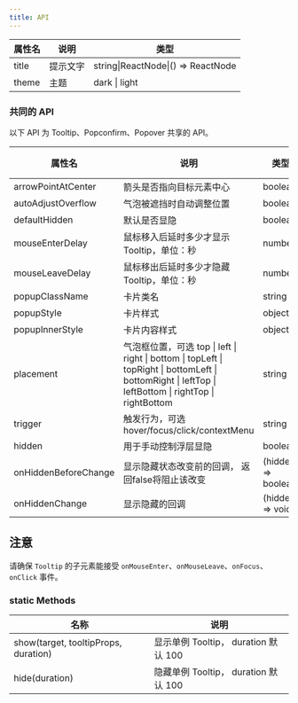 ```yaml
---
title: API
---
```


| 属性名 | 说明     | 类型                               |
| ----- | -------- | ---------------------------------- | 
| title | 提示文字 | string\|ReactNode\|() => ReactNode |     
| theme | 主题 | dark \| light |

### 共同的 API

以下 API 为 Tooltip、Popconfirm、Popover 共享的 API。

| 属性名 | 说明 | 类型 | 默认值 | 版本 |
| --- | --- | --- | --- | --- |
| arrowPointAtCenter | 箭头是否指向目标元素中心 | boolean | false | |
| autoAdjustOverflow | 气泡被遮挡时自动调整位置 | boolean | true | |
| defaultHidden | 默认是否显隐 | boolean | true | |
| mouseEnterDelay | 鼠标移入后延时多少才显示 Tooltip，单位：秒 | number | 0 | |
| mouseLeaveDelay | 鼠标移出后延时多少才隐藏 Tooltip，单位：秒 | number | 0.1 | |
| popupClassName | 卡片类名 | string |  | |
| popupStyle | 卡片样式 | object |  | |
| popupInnerStyle | 卡片内容样式 | object | | 1.6.0 |
| placement | 气泡框位置，可选 top \| left \| right \| bottom \| topLeft \| topRight \| bottomLeft \| bottomRight \| leftTop \| leftBottom \| rightTop \| rightBottom | string | top | |
| trigger | 触发行为，可选 hover/focus/click/contextMenu | string | hover | |
| hidden | 用于手动控制浮层显隐 | boolean | true | |
| onHiddenBeforeChange | 显示隐藏状态改变前的回调， 返回false将阻止该改变 | (hidden) => boolean | | |
| onHiddenChange | 显示隐藏的回调 | (hidden) => void | | |

## 注意

请确保 `Tooltip` 的子元素能接受 `onMouseEnter`、`onMouseLeave`、`onFocus`、`onClick` 事件。

### static Methods

| 名称 | 说明 |
| --- | --- |
| show(target, tooltipProps, duration) | 显示单例 Tooltip， duration 默认 100 |
| hide(duration) | 隐藏单例 Tooltip， duration 默认 100 |
